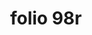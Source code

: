 ---
layout: edition
title: folio 98r
manuscript: Florence, Biblioteca Marucelliana, Carte Rajna XIX.15
sigla: R
iip: r098r.tif
milestone: 195
---